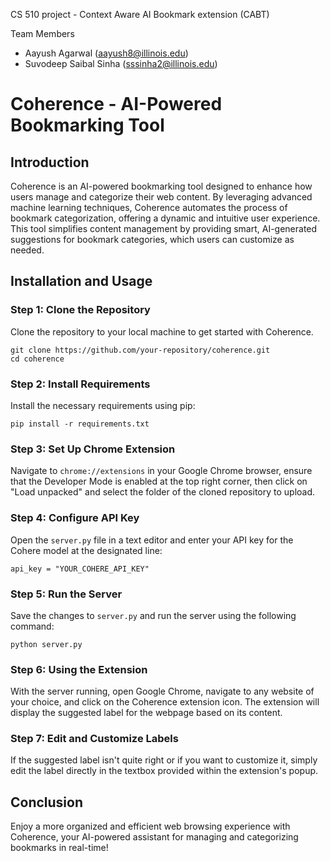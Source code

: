 CS 510 project - Context Aware AI Bookmark extension (CABT)

Team Members
- Aayush Agarwal (aayush8@illinois.edu)
- Suvodeep Saibal Sinha (sssinha2@illinois.edu)


# Coherence - AI-Powered Bookmarking Tool

## Introduction
Coherence is an AI-powered bookmarking tool designed to enhance how users manage and categorize their web content. By leveraging advanced machine learning techniques, Coherence automates the process of bookmark categorization, offering a dynamic and intuitive user experience. This tool simplifies content management by providing smart, AI-generated suggestions for bookmark categories, which users can customize as needed.

## Installation and Usage

### Step 1: Clone the Repository
Clone the repository to your local machine to get started with Coherence.
```
git clone https://github.com/your-repository/coherence.git
cd coherence
```

### Step 2: Install Requirements
Install the necessary requirements using pip:
```
pip install -r requirements.txt
```

### Step 3: Set Up Chrome Extension
Navigate to `chrome://extensions` in your Google Chrome browser, ensure that the Developer Mode is enabled at the top right corner, then click on "Load unpacked" and select the folder of the cloned repository to upload.

### Step 4: Configure API Key
Open the `server.py` file in a text editor and enter your API key for the Cohere model at the designated line:
```
api_key = "YOUR_COHERE_API_KEY"
```

### Step 5: Run the Server
Save the changes to `server.py` and run the server using the following command:
```
python server.py
```

### Step 6: Using the Extension
With the server running, open Google Chrome, navigate to any website of your choice, and click on the Coherence extension icon. The extension will display the suggested label for the webpage based on its content.

### Step 7: Edit and Customize Labels
If the suggested label isn't quite right or if you want to customize it, simply edit the label directly in the textbox provided within the extension's popup.

## Conclusion
Enjoy a more organized and efficient web browsing experience with Coherence, your AI-powered assistant for managing and categorizing bookmarks in real-time!
